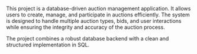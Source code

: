 This project is a database-driven auction management application. It allows users to create, manage, and participate in auctions efficiently. The system is designed to handle multiple auction types, bids, and user interactions while ensuring the integrity and accuracy of the auction process.

The project combines a robust database backend with a clean and structured implementation in SQL.
